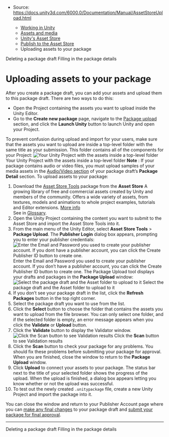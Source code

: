 * Source: https://docs.unity3d.com/6000.0/Documentation/Manual/AssetStoreUpload.html

  * [Working in Unity](https://docs.unity3d.com/6000.0/Documentation/Manual/working-in-unity.html)
  * [Assets and media](https://docs.unity3d.com/6000.0/Documentation/Manual/assets-and-media.html)
  * [Unity's Asset Store](https://docs.unity3d.com/6000.0/Documentation/Manual/AssetStore.html)
  * [Publish to the Asset Store](https://docs.unity3d.com/6000.0/Documentation/Manual/AssetStorePublishing.html)
  * Uploading assets to your package


[](https://docs.unity3d.com/6000.0/Documentation/Manual/AssetStoreDeletePkg.html)
Deleting a package draft
[](https://docs.unity3d.com/6000.0/Documentation/Manual/AssetStorePkgDetails.html)
Filling in the package details
# Uploading assets to your package
After you create a package draft, you can add your assets and upload them to this package draft. There are two ways to do this:
  * Open the Project containing the assets you want to upload inside the Unity Editor.
  * Go to the **Create new package** page, navigate to the [Package upload](https://docs.unity3d.com/6000.0/Documentation/Manual/AssetStorePkgDetails.html#upload) section, and click the **Launch Unity** button to launch Unity and open your Project.


To prevent confusion during upload and import for your users, make sure that the assets you want to upload are inside a top-level folder with the same title as your submission. This folder contains all of the components for your Project:
![Your Unity Project with the assets inside a top-level folder](https://docs.unity3d.com/6000.0/Documentation/uploads/Main/AssetStoreUpload-prj.png) Your Unity Project with the assets inside a top-level folder
**Note** : If your package contains audio or video files, you must upload samples of your media assets in the [Audio/Video section](https://docs.unity3d.com/6000.0/Documentation/Manual/AssetStorePkgDetails.html#audvid) of your package draft’s **Package Detail** section.
To upload assets to your package:
  1. Download the [Asset Store Tools](https://assetstore.unity.com/packages/tools/utilities/asset-store-publishing-tools-115) package from the **Asset Store** A growing library of free and commercial assets created by Unity and members of the community. Offers a wide variety of assets, from textures, models and animations to whole project examples, tutorials and Editor extensions. [More info](https://docs.unity3d.com/6000.0/Documentation/Manual/AssetStore.html)  
See in [Glossary](https://docs.unity3d.com/6000.0/Documentation/Manual/Glossary.html#AssetStore).
  2. Open the Unity Project containing the content you want to submit to the Asset Store and import the Asset Store Tools into it.
  3. From the main menu of the Unity Editor, select **Asset Store Tools** > **Package Upload**.
The **Publisher Login** dialog box appears, prompting you to enter your publisher credentials:
![Enter the Email and Password you used to create your publisher account. If you dont have a publisher account, you can click the Create Publisher ID button to create one.](https://docs.unity3d.com/6000.0/Documentation/uploads/Main/AssetStoreUpload-login.png) Enter the Email and Password you used to create your publisher account. If you don’t have a publisher account, you can click the Create Publisher ID button to create one.
The Package Upload tool displays your drafts and packages in the **Package Upload** window:
![Select the package draft and the Asset folder to upload to it](https://docs.unity3d.com/6000.0/Documentation/uploads/Main/AssetStoreUpload-upload.png) Select the package draft and the Asset folder to upload to it
  4. If you don’t see your package draft in the list, click the **Refresh Packages** button in the top right corner.
  5. Select the package draft you want to use from the list.
  6. Click the **Select** button to choose the folder that contains the assets you want to upload from the file browser. You can only select one folder, and if the selected folder is empty, an error message appears when you click the **Validate** or **Upload** button. 
  7. Click the **Validate** button to display the Validator window. 
![Click the Scan button to see Validation results](https://docs.unity3d.com/6000.0/Documentation/uploads/Main/AssetStoreUpload-validate.png) Click the **Scan** button to see Validation results
  8. Click the **Scan** button to check your package for any problems. You should fix these problems before submitting your package for approval. When you are finished, close the window to return to the **Package Upload** window. 
  9. Click **Upload** to connect your assets to your package. The status bar next to the title of your selected folder shows the progress of the upload. When the upload is finished, a dialog box appears letting you know whether or not the upload was successful.
  10. To test out the newly created `.unitypackage` file, create a new Unity Project and import the package into it.


You can close the window and return to your Publisher Account page where you can [make any final changes](https://docs.unity3d.com/6000.0/Documentation/Manual/AssetStorePkgDetails.html) to your package draft and [submit your package for final approval](https://docs.unity3d.com/6000.0/Documentation/Manual/AssetStoreSubmit.html).
* * *
[](https://docs.unity3d.com/6000.0/Documentation/Manual/AssetStoreDeletePkg.html)
Deleting a package draft
[](https://docs.unity3d.com/6000.0/Documentation/Manual/AssetStorePkgDetails.html)
Filling in the package details
